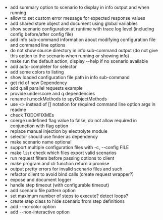 * add summary option to scenario to display in info output and when running
* allow to set custom error message for expected response values
* add shared store object and document using global variables
* show scenario configuration at runtime with trace log level (including config before/after config file)
* add info sub-command information about modifying configuration file and command line options
* do not show source directory in info sub-command output (do not give this option to the scenario when running or showing info)
* make run the default action, display --help if no scenario available
* add auto-completer for selector
* add some colors to listing
* show loaded configuration file path in info sub-command
* get rid of new Dependency
* add q.all parallel requests example
* provide underscore and q dependencies
* rename h.mockMethods to spyObjectMethods
* use <> instead of [] notation for required command line option args in readme
* check TODO/FIXMEs
* coerge undefined flag value to false, do not allow required in conjunction with flag option
* replace manual injection by electrolyte module
* selector should use finder as dependency
* make scenario name optional
* support multiple configuration files with -c, --config FILE
* make `list` check which files export valid scenarios
* run request filters before passing options to client
* make program and cli function return a promise
* output pretty errors for invalid scenario files and such
* refactor client to avoid bind calls (create request wrapper?)
* expose and document logger
* handle step timeout (with configurable timeout)
* add scenario file pattern option
* set maximum number of steps to execute? detect loops?
* create step class to hide scenario from step definitions
* add --no-color option
* add --non-interactive option
